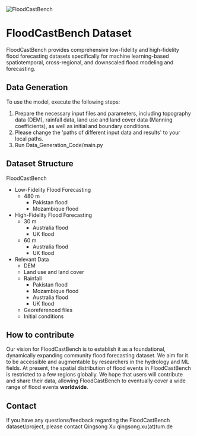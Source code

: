 ![FloodCastBench](https://github.com/HydroPML/FloodCastBench/blob/main/Figures/figures1.png)
# FloodCastBench Dataset
FloodCastBench provides comprehensive low-fidelity and high-fidelity flood forecasting datasets specifically for machine learning-based spatiotemporal, cross-regional, and downscaled flood modeling and forecasting.


## Data Generation
To use the model, execute the following steps:
1. Prepare the necessary input files and parameters, including topography data (DEM), rainfall data, land use and land cover data (Manning coefficients), as well as initial and boundary conditions.
2. Please change the 'paths of different input data and results' to your local paths.
3. Run Data_Generation_Code/main.py

## Dataset Structure

FloodCastBench
- Low-Fidelity Flood Forecasting
  - 480 m
    - Pakistan flood
    - Mozambique flood
- High-Fidelity Flood Forecasting
  - 30 m
    - Australia flood
    - UK flood
  - 60 m
    - Australia flood
    - UK flood
- Relevant Data
  - DEM
  - Land use and land cover
  - Rainfall
    - Pakistan flood
    - Mozambique flood
    - Australia flood
    - UK flood
  - Georeferenced files
  - Initial conditions

## How to contribute
Our vision for FloodCastBench is to establish it as a foundational, dynamically expanding community flood forecasting dataset. We aim for it to be accessible and augmentable by researchers in the hydrology and ML fields. At present, the spatial distribution of flood events in FloodCastBench is restricted to a few regions globally. We hope that users will contribute and share their data, allowing FloodCastBench to eventually cover a wide range of flood events **worldwide**.

## Contact
If you have any questions/feedback regarding the FloodCastBench dataset/project, please contact Qingsong Xu qingsong.xu(at)tum.de

